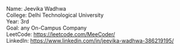 Name: Jeevika Wadhwa<br>
College: Delhi Technological University<br>
Year: 3rd<br>
Goal: any On-Campus Company<br>
LeetCode: https://leetcode.com/MeeCoder/<br>
LinkedIn: https://www.linkedin.com/in/jeevika-wadhwa-386219195/
